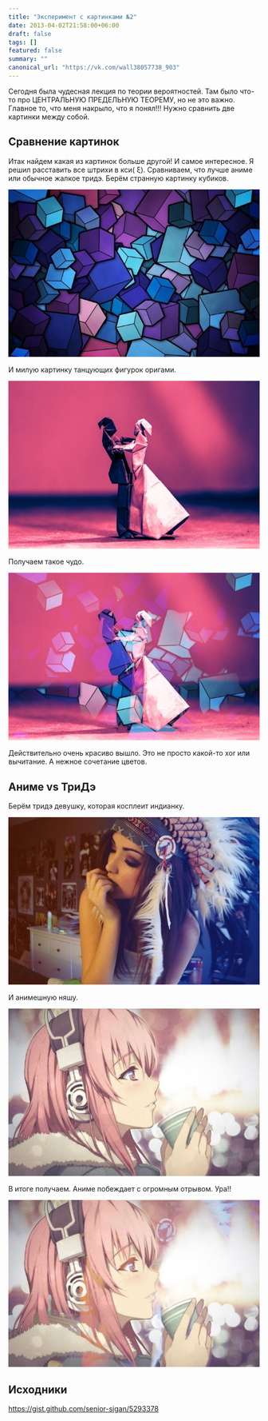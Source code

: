 ```yaml
---
title: "Эксперимент с картинками №2"
date: 2013-04-02T21:58:00+06:00
draft: false
tags: []
featured: false
summary: ""
canonical_url: "https://vk.com/wall38057738_903"
---
```


Сегодня была чудесная лекция по теории вероятностей. Там было что-то про ЦЕНТРАЛЬНУЮ ПРЕДЕЛЬНУЮ ТЕОРЕМУ, но не это важно. Главное то, что меня накрыло, что я понял!!! Нужно сравнить две картинки между собой.

## Сравнение картинок

Итак найдем какая из картинок больше другой!
И самое интересное. Я решил расставить все штрихи в кси( ξ). Сравниваем, что лучше аниме или обычное жалкое тридэ.
Берём странную картинку кубиков.

![Alt Text](/assets/imagemagick-experiments-2/0jgo1gfzdlv8x9xtex6v.jpeg)

И милую картинку танцующих фигурок оригами.

![Alt Text](/assets/imagemagick-experiments-2/2vy54l3snollrp0vjel4.jpeg)

Получаем такое чудо.

![Alt Text](/assets/imagemagick-experiments-2/xcnw4h2fhe6lwih37873.jpeg)

Действительно очень красиво вышло. Это не просто какой-то xor или вычитание. А нежное сочетание цветов.

## Аниме vs ТриДэ

Берём тридэ девушку, которая косплеит индианку.

![Alt Text](/assets/imagemagick-experiments-2/5xutv662nvuyqaca782r.jpeg)

И анимешную няшу.

![Alt Text](/assets/imagemagick-experiments-2/156acf6d26v0yyxt9cs7.jpeg)

В итоге получаем. Аниме побеждает с огромным отрывом. Ура!!

![Alt Text](/assets/imagemagick-experiments-2/k87r0mfbdhaxxmoeg16m.jpeg)

## Исходники

https://gist.github.com/senior-sigan/5293378
